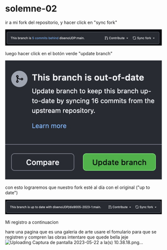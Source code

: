 # solemne-02

ir a mi fork del repositorio, y hacer click en "sync fork"

![pantallazo de sync fork](./github-sync-fork.jpg)

luego hacer click en el botón verde "update branch"

![pantallazo de update branch](./github-update-branch.jpg)

con esto lograremos que nuestro fork esté al día con el original ("up to date")

![pantallazo de up to date](./github-up-to-date.jpg)


Mi registro a continuacion

hare una pagina que es una galeria de arte 
usare el fomulario para que se registren y compren las obras 
intentare que quede bella jeje 
![Uploading Captura de pantalla 2023-05-22 a la(s) 10.38.18.png…]()
